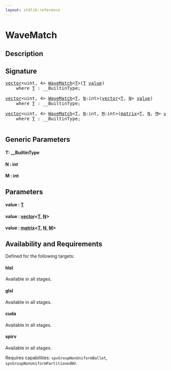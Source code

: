 ```yaml
---
layout: stdlib-reference
---
```


# WaveMatch

## Description





## Signature 

<pre>
<a href="index.html" class="code_type">vector</a>&lt;<span class="code_keyword">uint</span>, 4&gt; <a href="wavematch-04.html">WaveMatch</a>&lt;<a href="wavematch-04.html#typeparam-T" class="code_type">T</a>&gt;(<a href="wavematch-04.html#typeparam-T" class="code_type">T</a> <a href="wavematch-04.html#decl-value" class="code_param">value</a>)
    <span class='code_keyword'>where</span> <a href="wavematch-04.html#typeparam-T" class="code_type">T</a> : __BuiltinType;

<a href="index.html" class="code_type">vector</a>&lt;<span class="code_keyword">uint</span>, 4&gt; <a href="wavematch-04.html">WaveMatch</a>&lt;<a href="wavematch-04.html#typeparam-T" class="code_type">T</a>, <a href="wavematch-04.html#decl-N" class="code_var">N</a>:<span class="code_keyword">int</span>&gt;(<a href="index.html" class="code_type">vector</a>&lt;<a href="wavematch-04.html#typeparam-T" class="code_type">T</a>, <a href="wavematch-04.html#decl-N" class="code_var">N</a>&gt; <a href="wavematch-04.html#decl-value" class="code_param">value</a>)
    <span class='code_keyword'>where</span> <a href="wavematch-04.html#typeparam-T" class="code_type">T</a> : __BuiltinType;

<a href="index.html" class="code_type">vector</a>&lt;<span class="code_keyword">uint</span>, 4&gt; <a href="wavematch-04.html">WaveMatch</a>&lt;<a href="wavematch-04.html#typeparam-T" class="code_type">T</a>, <a href="wavematch-04.html#decl-N" class="code_var">N</a>:<span class="code_keyword">int</span>, <a href="wavematch-04.html#decl-M" class="code_var">M</a>:<span class="code_keyword">int</span>&gt;(<a href="index.html" class="code_type">matrix</a>&lt;<a href="wavematch-04.html#typeparam-T" class="code_type">T</a>, <a href="wavematch-04.html#decl-N" class="code_var">N</a>, <a href="wavematch-04.html#decl-M" class="code_var">M</a>&gt; <a href="wavematch-04.html#decl-value" class="code_param">value</a>)
    <span class='code_keyword'>where</span> <a href="wavematch-04.html#typeparam-T" class="code_type">T</a> : __BuiltinType;

</pre>

## Generic Parameters

####  <a id="typeparam-T"></a>T: \_\_BuiltinType
####  <a id="decl-N"></a>N  : int
####  <a id="decl-M"></a>M  : int

## Parameters

####  <a id="decl-value"></a>value  : [T](wavematch-04#typeparam-T)
####  <a id="decl-value"></a>value  : [vector](../types/vector/index)\<[T](../types/vector/index#typeparam-T), [N](../types/vector/index#decl-N)\>
####  <a id="decl-value"></a>value  : [matrix](../types/matrix/index)\<[T](../types/matrix/t-0), [N](../types/matrix/index#decl-N), [M](../types/matrix/index#decl-M)\>

## Availability and Requirements

Defined for the following targets:

#### hlsl
Available in all stages.

#### glsl
Available in all stages.

#### cuda
Available in all stages.

#### spirv
Available in all stages.

Requires capabilities: `spvGroupNonUniformBallot`, `spvGroupNonUniformPartitionedNV`.


